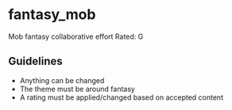 # fantasy_mob
Mob fantasy collaborative effort
Rated: G

## Guidelines

* Anything can be changed
* The theme must be around fantasy
* A rating must be applied/changed based on accepted content
